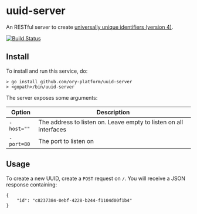 # uuid-server

An RESTful server to create [universally unique identifiers (version 4)](https://en.wikipedia.org/wiki/Universally_unique_identifier#Version_4_.28random.29).

[![Build Status](https://travis-ci.org/ory-platform/uuid-server.svg)](https://travis-ci.org/ory-platform/uuid-server)

## Install

To install and run this service, do:

```
> go install github.com/ory-platform/uuid-server
> <gopath>/bin/uuid-server
```

The server exposes some arguments:

| Option | Description |
|---|---|
| `-host=""` | The address to listen on. Leave empty to listen on all interfaces |
| `-port=80` | The port to listen on | 

## Usage

To create a new UUID, create a `POST` request on `/`.
You will receive a JSON response containing:

```
{
    "id": "c8237384-0ebf-4228-b244-f1104d00f1b4"
}
```
